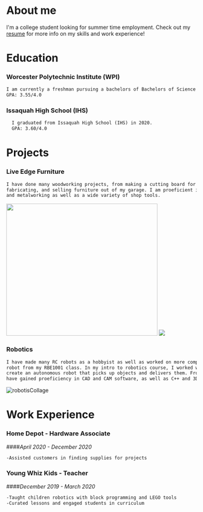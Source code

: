 # **About me**
  I'm a college student looking for summer time employment. 
  Check out my [resume](https://github.com/somariamul/Sophia-Mularoni/files/6260245/Resume.pdf) for more info on my skills and work experience!
  
# **Education**
### **Worcester Polytechnic Institute (WPI)**
```markdown
I am currently a freshman pursuing a bachelors of Bachelors of Science in  Robotics Engineering.
GPA: 3.55/4.0
```

### **Issaquah High School (IHS)**
```markdown
  I graduated from Issaquah High School (IHS) in 2020.
  GPA: 3.60/4.0
```

# **Projects**
### Live Edge Furniture

```markdown
I have done many woodworking projects, from making a cutting board for myself to designing, 
fabricating, and selling furniture out of my garage. I am proeficient in both woodworking 
and metalworking as well as a wide variety of shop tools.
```
<img src="https://user-images.githubusercontent.com/23114058/116767441-20158280-a9fe-11eb-93ca-6af8341c42f9.jpg" width="400" height="350" alt="">
<img src= "https://user-images.githubusercontent.com/23114058/116796858-d4221680-aaad-11eb-88c4-1dfd6af60747.PNG">

### Robotics
```markdown
I have made many RC robots as a hobbyist as well as worked on more complex systems such as the 
robot from my RBE1001 class. In my intro to robotics course, I worked with 2 CS majors to 
create an autonomous robot that picks up objects and delivers them. From these experiences I 
have gained proeficiency in CAD and CAM software, as well as C++ and 3D printing.
```
![robotisCollage](https://user-images.githubusercontent.com/23114058/116796848-bf458300-aaad-11eb-8d2b-41818580ecb8.PNG)

# Work Experience
### Home Depot - Hardware Associate 
####*April 2020 - December 2020*
```markdown
-Assisted customers in finding supplies for projects
```

### Young Whiz Kids - Teacher 
####*December 2019 - March 2020*
```markdown
-Taught children robotics with block programming and LEGO tools
-Curated lessons and engaged students in curriculum
```
